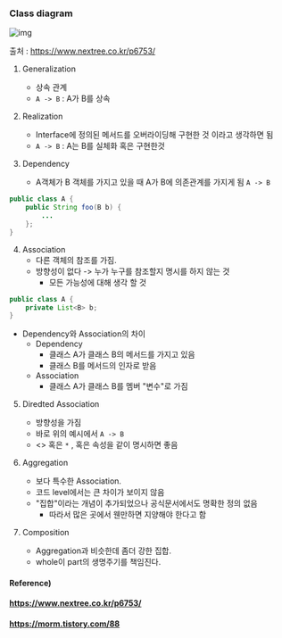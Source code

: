 ### Class diagram

![img](https://www.nextree.co.kr/content/images/2021/01/--6-----------.png)

출처 : https://www.nextree.co.kr/p6753/



1. Generalization
   * 상속 관계
   * `A -> B` : A가 B를 상속



2. Realization
   * Interface에 정의된 메서드를 오버라이딩해 구현한 것 이라고 생각하면 됨
   * `A -> B` : A는 B를 실체화 혹은 구현한것



3. Dependency
   * A객체가 B 객체를 가지고 있을 때 A가 B에 의존관계를 가지게 됨 `A -> B`

``` java
public class A {
	public String foo(B b) {
        ...
    };
}
```



4. Association
   * 다른 객체의 참조를 가짐.
   * 방향성이 없다 -> 누가 누구를 참조할지 명시를 하지 않는 것
     * 모든 가능성에 대해 생각 할 것

``` java
public class A {
    private List<B> b;
}
```



* Dependency와 Association의 차이 
  * Dependency
    * 클래스 A가 클래스 B의 메서드를 가지고 있음
    * 클래스 B를 메서드의 인자로 받음
  * Association
    * 클래스 A가 클래스 B를 멤버 "변수"로 가짐



5. Diredted Association
   * 방향성을 가짐
   * 바로 위의 예시에서 `A -> B`
   *  <<List>> 혹은 `*` , 혹은 속성을 같이 명시하면 좋음



6. Aggregation
   * 보다 특수한 Association.
   * 코드 level에서는 큰 차이가 보이지 않음
   * "집합"이라는 개념이 추가되었으나 공식문서에서도 명확한 정의 없음
     * 따라서 많은 곳에서 웬만하면 지양해야 한다고 함



7. Composition
   * Aggregation과 비슷한데 좀더 강한 집합.
   * whole이 part의 생명주기를 책임진다.



#### Reference)

#### https://www.nextree.co.kr/p6753/

#### https://morm.tistory.com/88